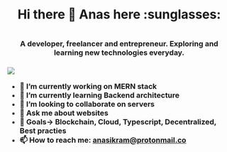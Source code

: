 <h1 align="center">Hi there 👋 Anas here :sunglasses:<h1>
  <h3 align="center">A developer, freelancer and entrepreneur. Exploring and learning new technologies everyday.<h3>

<!--
**MuhammadAnas786/MuhammadAnas786** is a ✨ _special_ ✨ repository because its `README.md` (this file) appears on your GitHub profile.

Here are some ideas to get you started:
-->
![](https://komarev.com/ghpvc/?username=MuhammadAnas786)

- 🔭 I’m currently working on MERN stack
- 🌱 I’m currently learning Backend architecture
- 👯 I’m looking to collaborate on servers
- 💬 Ask me about websites
- 🦾 Goals-> Blockchain, Cloud, Typescript, Decentralized, Best practies
- 📫 How to reach me: anasikram@protonmail.co

